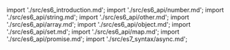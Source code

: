 import './src/es6_introduction.md';
import './src/es6_api/number.md';
import './src/es6_api/string.md';
import './src/es6_api/other.md';
import './src/es6_api/array.md';
import './src/es6_api/object.md';
import './src/es6_api/set.md';
import './src/es6_api/map.md';
import './src/es6_api/promise.md';
import './src/es7_syntax/async.md';
